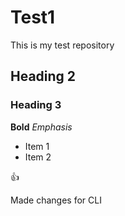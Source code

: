 # Test1
This is my test repository

## Heading 2
### Heading 3

**Bold**
*Emphasis*

* Item 1
* Item 2

:+1:

Made changes for CLI
